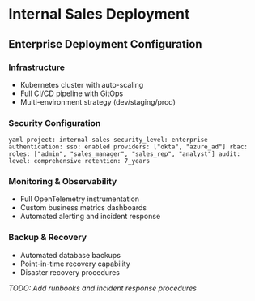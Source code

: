 ﻿# Internal Sales Deployment

## Enterprise Deployment Configuration

### Infrastructure
- Kubernetes cluster with auto-scaling
- Full CI/CD pipeline with GitOps
- Multi-environment strategy (dev/staging/prod)

### Security Configuration
`yaml
project: internal-sales
security_level: enterprise
authentication:
  sso: enabled
  providers: ["okta", "azure_ad"]
rbac:
  roles: ["admin", "sales_manager", "sales_rep", "analyst"]
audit:
  level: comprehensive
  retention: 7_years
`

### Monitoring & Observability
- Full OpenTelemetry instrumentation
- Custom business metrics dashboards
- Automated alerting and incident response

### Backup & Recovery
- Automated database backups
- Point-in-time recovery capability
- Disaster recovery procedures

*TODO: Add runbooks and incident response procedures*

